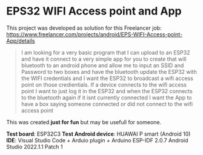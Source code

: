 # EPS32 WIFI Access point and App
 
This project was developed as solution for this Freelancer job: https://www.freelancer.com/projects/android/EPS-WIFI-Access-point-App/details

>I am looking for a very basic program that I can upload to an ESP32 and have it connect to a very simple app for you to create that will bluetooth to an android phone and allow me to input an SSID and Password to two boxes and have the bluetooth update the ESP32 with the WIFI credentials and I want the ESP32 to broadcast a wifi access point on those credientials.   If a device connects to the wifi access point I want to just log it in the ESP32 and when the ESP32 connects to the bluetooth again if it isnt currently connected I want the App to have a box saying someone connected or did not connect to the wifi access point 

This was created **just for fun** but may be usefull for someone.

**Test board**: ESP32C3
**Test Android device**: HUAWAI P smart (Android 10)
**IDE**: Visual Studio Code + Arduio plugin + Arduino ESP-IDF 2.0.7
Android Studio 2022.1.1 Patch 1
